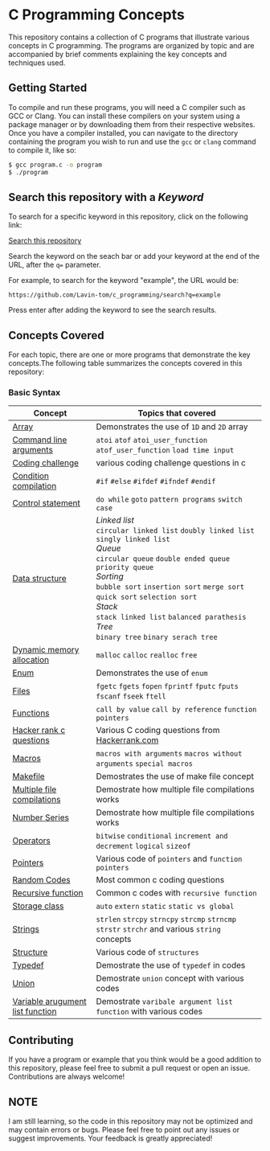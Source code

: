 # C Programming Concepts

This repository contains a collection of C programs that illustrate various concepts in C programming. The programs are organized by topic and are accompanied by brief comments explaining the key concepts and techniques used. 

## Getting Started

To compile and run these programs, you will need a C compiler such as GCC or Clang. You can install these compilers on your system using a package manager or by downloading them from their respective websites. Once you have a compiler installed, you can navigate to the directory containing the program you wish to run and use the `gcc` or `clang` command to compile it, like so:

```sh
$ gcc program.c -o program
$ ./program
```

## Search this repository with a *Keyword*

To search for a specific keyword in this repository, click on the following link:

[Search this repository](https://github.com/Lavin-tom/c_programming/search?q=)

Search the keyword on the seach bar or add your keyword at the end of the URL, after the `q=` parameter.

For example, to search for the keyword "example", the URL would be:

`https://github.com/Lavin-tom/c_programming/search?q=example`

Press enter after adding the keyword to see the search results.


## Concepts Covered
For each topic, there are one or more programs that demonstrate the key concepts.The following table summarizes the concepts covered in this repository:

### Basic Syntax

| Concept | Topics that covered |
|---------|-------------|
| [Array](https://github.com/Lavin-tom/c_programming/tree/master/array) | Demonstrates the use of `1D` and `2D` array | |
| [Command line arguments](https://github.com/Lavin-tom/c_programming/tree/master/cmnd_line_argument) |`atoi` `atof` `atoi_user_function` `atof_user_function` `load time input` | |
| [Coding challenge](https://github.com/Lavin-tom/c_programming/tree/master/coding_challenge) | various coding challenge questions in c||
| [Condition compilation](https://github.com/Lavin-tom/c_programming/tree/master/conditional_compilation) | `#if` `#else` `#ifdef` `#ifndef` `#endif`||
| [Control statement](https://github.com/Lavin-tom/c_programming/tree/master/control_statement) | `do while` `goto` `pattern programs` `switch case`||
| [Data structure](https://github.com/Lavin-tom/c_programming/tree/master/data_structures) | *Linked list*<br> `circular linked list` `doubly linked list` `singly linked list`<br>  *Queue*<br> `circular queue` `double ended queue` `priority queue`<br>*Sorting*<br> `bubble sort` `insertion sort` `merge sort` `quick sort` `selection sort`<br> *Stack*<br>`stack linked list` `balanced parathesis` <br> *Tree*<br> `binary tree` `binary serach tree` ||
| [Dynamic memory allocation](https://github.com/Lavin-tom/c_programming/tree/master/dynamic_memory_allocation) | `malloc` `calloc` `realloc` `free`||
| [Enum](https://github.com/Lavin-tom/c_programming/tree/master/enum) | Demonstrates the use of `enum`||
| [Files](https://github.com/Lavin-tom/c_programming/tree/master/files) |`fgetc` `fgets` `fopen` `fprintf` `fputc` `fputs` `fscanf` `fseek` `ftell`||
| [Functions](https://github.com/Lavin-tom/c_programming/tree/master/functions) |`call by value` `call by reference` `function pointers`||
| [Hacker rank c questions](https://github.com/Lavin-tom/c_programming/tree/master/hacker_rank_c_questions) | Various C coding questions from [Hackerrank.com](https://www.hackerrank.com/domains/c)||
| [Macros](https://github.com/Lavin-tom/c_programming/tree/master/macros) |`macros with arguments` `macros without arguments` `special macros`||
| [Makefile](https://github.com/Lavin-tom/c_programming/tree/master/makefile) |Demostrates the use of make file concept||
| [Multiple file compilations](https://github.com/Lavin-tom/c_programming/tree/master/multiple_file_codes) |Demostrate how multiple file compilations works||
| [Number Series](https://github.com/Lavin-tom/c_programming/tree/master/number_series) |Demostrate how multiple file compilations works||
| [Operators](https://github.com/Lavin-tom/c_programming/tree/master/operators) |`bitwise` `conditional` `increment and decrement` `logical` `sizeof`||
| [Pointers](https://github.com/Lavin-tom/c_programming/tree/master/pointers)| Various code of `pointers` and `function pointers`|
| [Random Codes](https://github.com/Lavin-tom/c_programming/tree/master/pointers)| Most common c coding questions|
| [Recursive function](https://github.com/Lavin-tom/c_programming/tree/master/recursive_function)| Common c codes with `recursive function`|
| [Storage class](https://github.com/Lavin-tom/c_programming/tree/master/storage_class)|`auto` `extern` `static` `static vs global`|
| [Strings](https://github.com/Lavin-tom/c_programming/tree/master/Strings)|`strlen` `strcpy` `strncpy` `strcmp` `strncmp` `strstr` `strchr` and various `string` concepts|
| [Structure](https://github.com/Lavin-tom/c_programming/tree/master/structures)| Various code of `structures`|
| [Typedef](https://github.com/Lavin-tom/c_programming/tree/master/typedef)| Demostrate the use of `typedef` in codes|
| [Union](https://github.com/Lavin-tom/c_programming/tree/master/union)| Demostrate `union` concept with various codes|
| [Variable arugument list function](https://github.com/Lavin-tom/c_programming/tree/master/variable_argument_list_function)| Demostrate `varibale argument list function` with various codes|





## Contributing

If you have a program or example that you think would be a good addition to this repository, please feel free to submit a pull request or open an issue. Contributions are always welcome!

## NOTE
I am still learning, so the code in this repository may not be optimized and may contain errors or bugs. Please feel free to point out any issues or suggest improvements. Your feedback is greatly appreciated!

